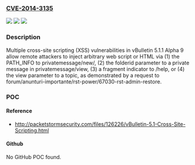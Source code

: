 ### [CVE-2014-3135](https://cve.mitre.org/cgi-bin/cvename.cgi?name=CVE-2014-3135)
![](https://img.shields.io/static/v1?label=Product&message=n%2Fa&color=blue)
![](https://img.shields.io/static/v1?label=Version&message=n%2Fa&color=blue)
![](https://img.shields.io/static/v1?label=Vulnerability&message=n%2Fa&color=brighgreen)

### Description

Multiple cross-site scripting (XSS) vulnerabilities in vBulletin 5.1.1 Alpha 9 allow remote attackers to inject arbitrary web script or HTML via (1) the PATH_INFO to privatemessage/new/, (2) the folderid parameter to a private message in privatemessage/view, (3) a fragment indicator to /help, or (4) the view parameter to a topic, as demonstrated by a request to forum/anunturi-importante/rst-power/67030-rst-admin-restore.

### POC

#### Reference
- http://packetstormsecurity.com/files/126226/vBulletin-5.1-Cross-Site-Scripting.html

#### Github
No GitHub POC found.

